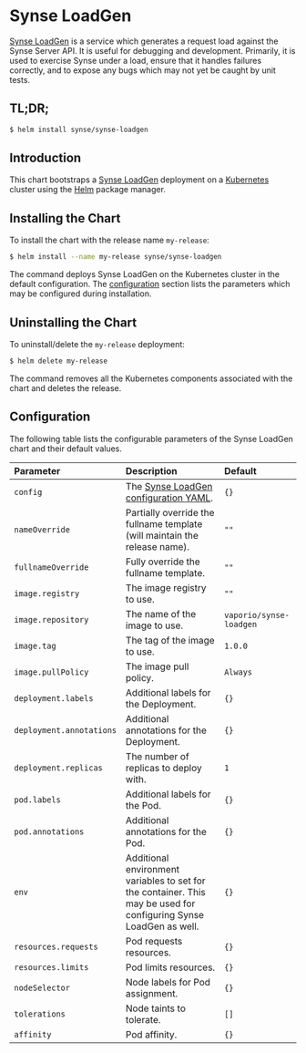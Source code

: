 # Synse LoadGen

[Synse LoadGen](https://github.com/vapor-ware/synse-loadgen) is a service which generates a request
load against the Synse Server API. It is useful for debugging and development. Primarily, it is used
to exercise Synse under a load, ensure that it handles failures correctly, and to expose any bugs
which may not yet be caught by unit tests.

## TL;DR;

```bash
$ helm install synse/synse-loadgen
```

## Introduction

This chart bootstraps a [Synse LoadGen](https://github.com/vapor-ware/synse-loadgen) deployment on
a [Kubernetes](http://kubernetes.io) cluster using the [Helm](https://helm.sh) package manager.

## Installing the Chart

To install the chart with the release name `my-release`:

```bash
$ helm install --name my-release synse/synse-loadgen
```

The command deploys Synse LoadGen on the Kubernetes cluster in the default configuration. The
[configuration](#configuration) section lists the parameters which may be configured during installation.

## Uninstalling the Chart

To uninstall/delete the `my-release` deployment:

```bash
$ helm delete my-release
```

The command removes all the Kubernetes components associated with the chart and deletes the release.

## Configuration

The following table lists the configurable parameters of the Synse LoadGen chart and their default values.

| Parameter | Description | Default |
| :-------- | :---------- | :------ |
| `config` | The [Synse LoadGen configuration YAML](https://github.com/vapor-ware/synse-loadgen#configuring). | `{}` |
| `nameOverride` | Partially override the fullname template (will maintain the release name). | `""` |
| `fullnameOverride` | Fully override the fullname template. | `""` |
| `image.registry` | The image registry to use. | `""` |
| `image.repository` | The name of the image to use. | `vaporio/synse-loadgen` |
| `image.tag` | The tag of the image to use. | `1.0.0` |
| `image.pullPolicy` | The image pull policy. | `Always` |
| `deployment.labels` | Additional labels for the Deployment. | `{}` |
| `deployment.annotations` | Additional annotations for the Deployment. | `{}` |
| `deployment.replicas` | The number of replicas to deploy with. | `1` |
| `pod.labels` | Additional labels for the Pod. | `{}` |
| `pod.annotations` | Additional annotations for the Pod. | `{}` |
| `env` | Additional environment variables to set for the container. This may be used for configuring Synse LoadGen as well. | `{}` |
| `resources.requests` | Pod requests resources. | `{}` |
| `resources.limits` | Pod limits resources. | `{}` |
| `nodeSelector` | Node labels for Pod assignment. | `{}` |
| `tolerations` | Node taints to tolerate. | `[]` |
| `affinity` | Pod affinity. | `{}` |
